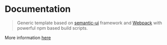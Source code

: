 # Documentation

> Generic template based on [semantic-ui](http://semantic-ui.com/) framework and [Webpack](https://webpack.github.io/) with powerful npm based build scripts.

More information [here](http://vuejs-templates.github.io/webpack/index.html)
